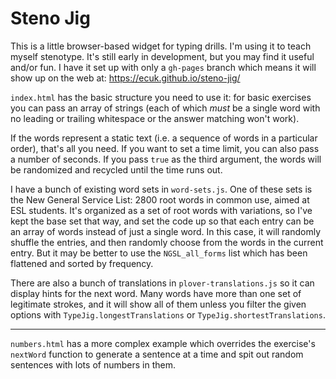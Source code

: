 Steno Jig
=========

This is a little browser-based widget for typing drills. I'm using
it to teach myself stenotype. It's still early in development, but
you may find it useful and/or fun. I have it set up with only a
`gh-pages` branch which means it will show up on the web at:
https://ecuk.github.io/steno-jig/

`index.html` has the basic structure you need to use it: for basic
exercises you can pass an array of strings (each of which *must*
be a single word with no leading or trailing whitespace or the
answer matching won't work).

If the words represent a static text (i.e. a sequence of words in
a particular order), that's all you need. If you want to set a
time limit, you can also pass a number of seconds. If you pass
`true` as the third argument, the words will be randomized and
recycled until the time runs out.

I have a bunch of existing word sets in `word-sets.js`. One of
these sets is the New General Service List: 2800 root words in
common use, aimed at ESL students. It's organized as a set of root
words with variations, so I've kept the base set that way, and set
the code up so that each entry can be an array of words instead of
just a single word. In this case, it will randomly shuffle the
entries, and then randomly choose from the words in the current
entry. But it may be better to use the `NGSL_all_forms` list which
has been flattened and sorted by frequency.

There are also a bunch of translations in `plover-translations.js` so it
can display hints for the next word. Many words have more than one set
of legitimate strokes, and it will show all of them unless you filter
the given options with `TypeJig.longestTranslations` or
`TypeJig.shortestTranslations`.

-----

`numbers.html` has a more complex example which overrides the
exercise's `nextWord` function to generate a sentence at a time
and spit out random sentences with lots of numbers in them.
